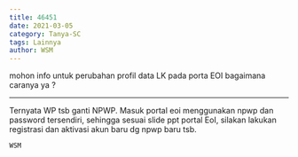 ```yaml
---
title: 46451
date: 2021-03-05
category: Tanya-SC
tags: Lainnya
author: WSM
---
```


mohon info untuk perubahan profil data LK pada porta EOI bagaimana caranya ya ?

---

Ternyata WP tsb ganti NPWP. Masuk portal eoi menggunakan npwp dan password tersendiri, sehingga sesuai slide ppt portal EoI, silakan lakukan registrasi dan aktivasi akun baru dg npwp baru tsb.

`WSM`
